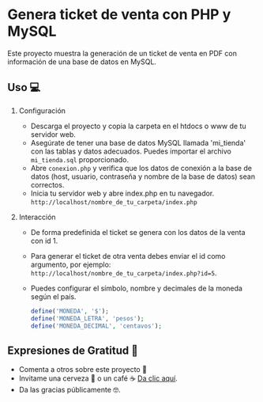 # Genera ticket de venta con PHP y MySQL

Este proyecto muestra la generación de un ticket de venta en PDF con información de una base de datos en MySQL.

## Uso 💻

1. Configuración

   - Descarga el proyecto y copia la carpeta en el htdocs o www de tu servidor web.
   - Asegúrate de tener una base de datos MySQL llamada 'mi_tienda' con las tablas y datos adecuados. Puedes importar el archivo ```mi_tienda.sql``` proporcionado.
   - Abre ```conexion.php``` y verifica que los datos de conexión a la base de datos (host, usuario, contraseña y nombre de la base de datos) sean correctos.
   - Inicia tu servidor web y abre index.php en tu navegador. ```http://localhost/nombre_de_tu_carpeta/index.php```

2. Interacción

   - De forma predefinida el ticket se genera con los datos de la venta con id 1.
   - Para generar el ticket de otra venta debes enviar el id como argumento, por ejemplo:
   ```http://localhost/nombre_de_tu_carpeta/index.php?id=5```.
   - Puedes configurar el símbolo, nombre y decimales de la moneda según el país.

      ```php
      define('MONEDA', '$');
      define('MONEDA_LETRA', 'pesos');
      define('MONEDA_DECIMAL', 'centavos');
      ```

## Expresiones de Gratitud 🎁

- Comenta a otros sobre este proyecto 📢
- Invitame una cerveza 🍺 o un café ☕ [Da clic aquí](https://www.paypal.com/paypalme/markorobles?locale.x=es_XC.).
- Da las gracias públicamente 🤓.

